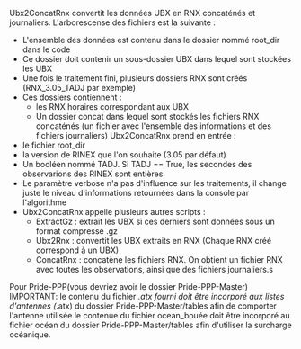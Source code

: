 Ubx2ConcatRnx convertit les données UBX en RNX concaténés et journaliers.
L'arborescense des fichiers est la suivante :
  - L'ensemble des données est contenu dans le dossier nommé root_dir dans le code
  - Ce dossier doit contenir un sous-dossier UBX dans lequel sont stockées les UBX
  - Une fois le traitement fini, plusieurs dossiers RNX sont créés (RNX_3.05_TADJ par exemple)
  - Ces dossiers contiennent :
    - les RNX horaires correspondant aux UBX
    - Un dossier concat dans lequel sont stockés les fichiers RNX concaténés (un fichier avec l'ensemble des informations et des fichiers journaliers)
Ubx2ConcatRnx prend en entrée :
  - le fichier root_dir
  - la version de RINEX que l'on souhaite (3.05 par défaut)
  - Un booléen nommé TADJ. Si TADJ == True, les secondes des observarions des RINEX sont entières.
  - Le paramètre verbose n'a pas d'influence sur les traitements, il change juste le niveau d'informations retournées dans la console par l'algorithme
 - Ubx2ConcatRnx appelle plusieurs autres scripts :
    - ExtractGz : extrait les UBX si ces derniers sont données sous un format compressé .gz
    - Ubx2Rnx : convertit les UBX extraits en RNX (Chaque RNX créé correspond à un UBX)
    - ConcatRnx : concatène les fichiers RNX. On obtient un fichier RNX avec toutes les observations, ainsi que des fichiers journaliers.s

Pour Pride-PPP(vous devriez avoir le dossier Pride-PPP-Master)
IMPORTANT: le contenu du fichier *.atx fourni doit être incorporé aux listes d'antennes (*.atx) du dossier Pride-PPP-Master/tables afin de comporter l'antenne utilisée
           le contenue du fichier ocean_bouée doit être incorporé au fichier océan du dossier Pride-PPP-Master/tables afin d'utiliser la surcharge océanique.
